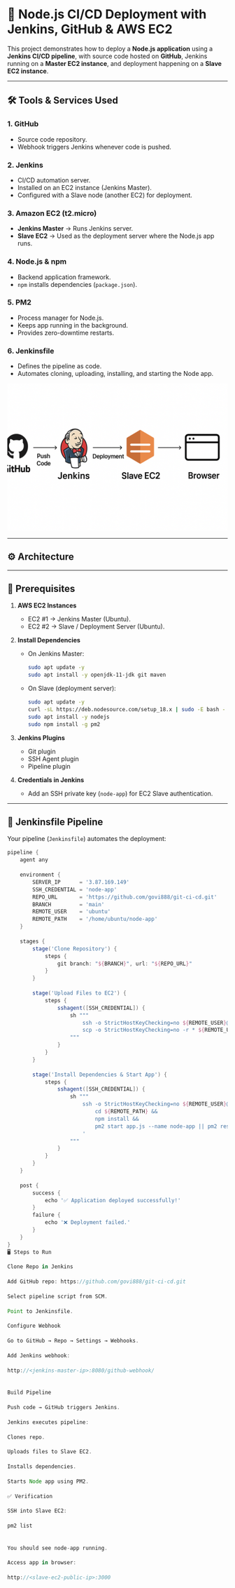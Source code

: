 # 🚀 Node.js CI/CD Deployment with Jenkins, GitHub & AWS EC2

This project demonstrates how to deploy a **Node.js application** using a **Jenkins CI/CD pipeline**, with source code hosted on **GitHub**, Jenkins running on a **Master EC2 instance**, and deployment happening on a **Slave EC2 instance**.

---

## 🛠 Tools & Services Used

### 1. **GitHub**
- Source code repository.
- Webhook triggers Jenkins whenever code is pushed.

### 2. **Jenkins**
- CI/CD automation server.
- Installed on an EC2 instance (Jenkins Master).
- Configured with a Slave node (another EC2) for deployment.

### 3. **Amazon EC2 (t2.micro)**
- **Jenkins Master** → Runs Jenkins server.
- **Slave EC2** → Used as the deployment server where the Node.js app runs.

### 4. **Node.js & npm**
- Backend application framework.
- `npm` installs dependencies (`package.json`).

### 5. **PM2**
- Process manager for Node.js.
- Keeps app running in the background.
- Provides zero-downtime restarts.

### 6. **Jenkinsfile**
- Defines the pipeline as code.
- Automates cloning, uploading, installing, and starting the Node app.

![CI/CD Flow](./images/pic1.png)


---

## ⚙️ Architecture

---

## 📌 Prerequisites

1. **AWS EC2 Instances**
   - EC2 #1 → Jenkins Master (Ubuntu).
   - EC2 #2 → Slave / Deployment Server (Ubuntu).

2. **Install Dependencies**
   - On Jenkins Master:
     ```bash
     sudo apt update -y
     sudo apt install -y openjdk-11-jdk git maven
     ```
   - On Slave (deployment server):
     ```bash
     sudo apt update -y
     curl -sL https://deb.nodesource.com/setup_18.x | sudo -E bash -
     sudo apt install -y nodejs
     sudo npm install -g pm2
     ```

3. **Jenkins Plugins**
   - Git plugin
   - SSH Agent plugin
   - Pipeline plugin

4. **Credentials in Jenkins**
   - Add an SSH private key (`node-app`) for EC2 Slave authentication.

---

## 🚀 Jenkinsfile Pipeline

Your pipeline (`Jenkinsfile`) automates the deployment:

```groovy
pipeline {
    agent any

    environment {
        SERVER_IP      = '3.87.169.149'
        SSH_CREDENTIAL = 'node-app'
        REPO_URL       = 'https://github.com/govi888/git-ci-cd.git'
        BRANCH         = 'main'
        REMOTE_USER    = 'ubuntu'
        REMOTE_PATH    = '/home/ubuntu/node-app'
    }

    stages {
        stage('Clone Repository') {
            steps {
                git branch: "${BRANCH}", url: "${REPO_URL}"
            }
        }

        stage('Upload Files to EC2') {
            steps {
                sshagent([SSH_CREDENTIAL]) {
                    sh """
                        ssh -o StrictHostKeyChecking=no ${REMOTE_USER}@${SERVER_IP} 'mkdir -p ${REMOTE_PATH}'
                        scp -o StrictHostKeyChecking=no -r * ${REMOTE_USER}@${SERVER_IP}:${REMOTE_PATH}/
                    """
                }
            }
        }

        stage('Install Dependencies & Start App') {
            steps {
                sshagent([SSH_CREDENTIAL]) {
                    sh """
                        ssh -o StrictHostKeyChecking=no ${REMOTE_USER}@${SERVER_IP} '
                            cd ${REMOTE_PATH} &&
                            npm install &&
                            pm2 start app.js --name node-app || pm2 restart node-app
                        '
                    """
                }
            }
        }
    }

    post {
        success {
            echo '✅ Application deployed successfully!'
        }
        failure {
            echo '❌ Deployment failed.'
        }
    }
}
🖥 Steps to Run

Clone Repo in Jenkins

Add GitHub repo: https://github.com/govi888/git-ci-cd.git

Select pipeline script from SCM.

Point to Jenkinsfile.

Configure Webhook

Go to GitHub → Repo → Settings → Webhooks.

Add Jenkins webhook:

http://<jenkins-master-ip>:8080/github-webhook/


Build Pipeline

Push code → GitHub triggers Jenkins.

Jenkins executes pipeline:

Clones repo.

Uploads files to Slave EC2.

Installs dependencies.

Starts Node app using PM2.

✅ Verification

SSH into Slave EC2:

pm2 list


You should see node-app running.

Access app in browser:

http://<slave-ec2-public-ip>:3000

